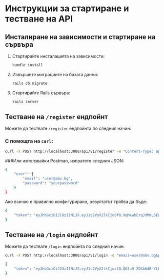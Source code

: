 # Инструкции за стартиране и тестване на API

## Инсталиране на зависимости и стартиране на сървъра

1. Стартирайте инсталацията на зависимости:
    ```bash
    bundle install
    ```

2. Извършете миграциите на базата данни:
    ```bash
    rails db:migrate
    ```

3. Стартирайте Rails сървъра:
    ```bash
    rails server
    ```

## Тестване на `/register` ендпойнт

Можете да тествате `/register` ендпойнта по следния начин:

### С помощта на `curl`:
```bash
curl -X POST http://localhost:3000/api/v1/register -H "Content-Type: application/json" -d "{\"user\": {\"email\": \"user@abv.bg\", \"password\": \"yourpassword\"}}"
```


###Или използвайки Postman, изпратете следния JSON:
```bash
{
    "user": {
        "email": "user@abv.bg",
        "password": "yourpassword"
    }
}
```

Ако всичко е правилно конфигурирано, резултатът трябва да бъде:
```bash
{
    "token": "eyJhbGciOiJIUzI1NiJ9.eyJ1c2VyX2lkIjo0fQ.9qMxwbErqJdMmL5ELTH8ONLAjFMf6kwNBvXDCUFW4kI"
}
```

## Тестване на `/login` ендпойнт

Можете да тествате `/login` ендпойнта по следния начин:

```bash
curl -X POST http://localhost:3000/api/v1/login -d "email=user@abv.bg&password=yourpassword"
```

```bash
{
    "token": "eyJhbGciOiJIUzI1NiJ9.eyJ1c2VyX2lkIjozfQ.QGfu9-ZDXb6dR-YLhwIn9QuA-wDcot52wI1RoON-kbk"
}
```
